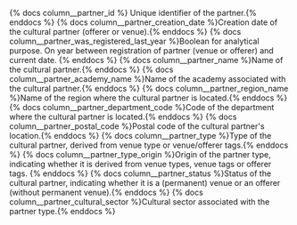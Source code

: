 {% docs column__partner_id %} Unique identifier of the partner.{% enddocs %}
{% docs column__partner_creation_date %}Creation date of the cultural partner (offerer or venue).{% enddocs %}
{% docs column__partner_was_registered_last_year %}Boolean for analytical purpose. On year between registration of partner (venue or offerer) and current date.  {% enddocs %}
{% docs column__partner_name %}Name of the cultural partner.{% enddocs %}
{% docs column__partner_academy_name %}Name of the academy associated with the cultural partner.{% enddocs %}
{% docs column__partner_region_name %}Name of the region where the cultural partner is located.{% enddocs %}
{% docs column__partner_department_code %}Code of the department where the cultural partner is located.{% enddocs %}
{% docs column__partner_postal_code %}Postal code of the cultural partner's location.{% enddocs %}
{% docs column__partner_type %}Type of the cultural partner, derived from venue type or venue/offerer tags.{% enddocs %}
{% docs column__partner_type_origin %}Origin of the partner type, indicating whether it is derived from venue types, venue tags or offerer tags. {% enddocs %}
{% docs column__partner_status %}Status of the cultural partner, indicating whether it is a (permanent) venue or an offerer (without permanent venue).{% enddocs %}
{% docs column__partner_cultural_sector %}Cultural sector associated with the partner type.{% enddocs %}
